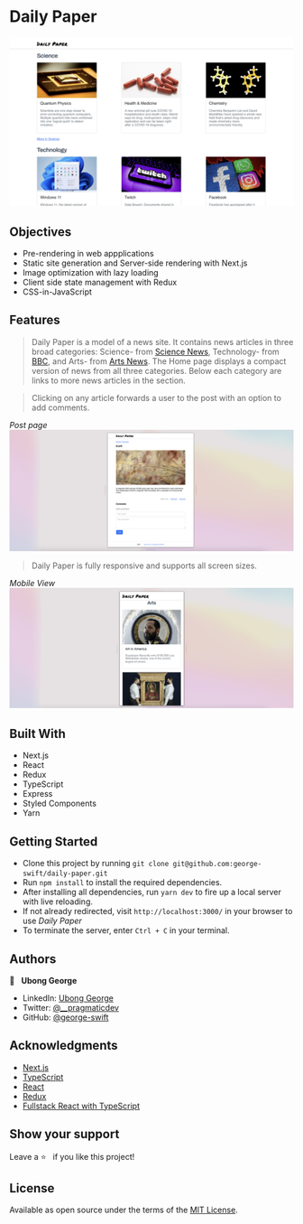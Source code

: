 # Daily Paper

![](./assets/home.png)
## Objectives
- Pre-rendering in web appplications
- Static site generation and Server-side rendering with Next.js
- Image optimization with lazy loading
- Client side state management with Redux
- CSS-in-JavaScript
## Features
> Daily Paper is a model of a news site. It contains news articles in three broad categories: Science- from [Science News](https://www.sciencenews.org/), Technology- from [BBC](https://www.bbc.com/news/technology), and Arts- from [Arts News](https://www.artnews.com/). The Home page displays a compact version of news from all three categories. Below each category are links to more news articles in the section.

> Clicking on any article forwards a user to the post with an option to add comments.

_Post page_
![](./assets/post.png)

> Daily Paper is fully responsive and supports all screen sizes.

_Mobile View_
![](./assets/mobile.png)

## Built With
- Next.js
- React
- Redux
- TypeScript
- Express
- Styled Components
- Yarn

## Getting Started
- Clone this project by running `git clone git@github.com:george-swift/daily-paper.git`
- Run `npm install` to install the required dependencies.
- After installing all dependencies, run `yarn dev` to fire up a local server with live reloading.
- If not already redirected, visit `http://localhost:3000/` in your browser to use _Daily Paper_
- To terminate the server, enter `Ctrl + C` in your terminal.

## Authors

👤 &nbsp; **Ubong George**
- LinkedIn: [Ubong George](https://www.linkedin.com/in/ubong-itok)
- Twitter: [@\_\_pragmaticdev](https://twitter.com/__pragmaticdev)
- GitHub: [@george-swift](https://github.com/george-swift)

## Acknowledgments

- [Next.js](https://nextjs.org/)
- [TypeScript](https://www.typescriptlang.org/)
- [React](https://reactjs.org/)
- [Redux](https://redux.js.org/introduction/getting-started)
- [Fullstack React with TypeScript](https://newline.co/discord/)

## Show your support

Leave a :star:️ &nbsp; if you like this project!

## License

Available as open source under the terms of the [MIT License](https://opensource.org/licenses/MIT).